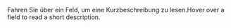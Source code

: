 <span data-ttu-id="05968-101">Fahren Sie über ein Feld, um eine Kurzbeschreibung zu lesen.</span><span class="sxs-lookup"><span data-stu-id="05968-101">Hover over a field to read a short description.</span></span>
